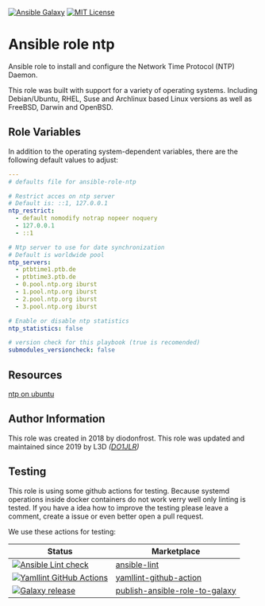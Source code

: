 [![Ansible Galaxy](https://raw.githubusercontent.com/roles-ansible/ansible_role_ntp/main/.github/galaxy.svg?sanitize=true)](https://galaxy.ansible.com/do1jlr/ntp) [![MIT License](https://raw.githubusercontent.com/roles-ansible/ansible_role_ntp/main/.github/license.svg?sanitize=true)](https://github.com/roles-ansible/ansible_role_ntp/blob/main/LICENSE)

 Ansible role ntp
======================

Ansible role to install and configure the Network Time Protocol (NTP) Daemon.

This role was built with support for a variety of operating systems. Including Debian/Ubuntu, RHEL, Suse and Archlinux based Linux versions as well as FreeBSD, Darwin and OpenBSD.

## Role Variables

In addition to the operating system-dependent variables, there are the following default values to adjust:

```yaml
---
# defaults file for ansible-role-ntp

# Restrict acces on ntp server
# Default is: ::1, 127.0.0.1
ntp_restrict:
  - default nomodify notrap nopeer noquery
  - 127.0.0.1
  - ::1

# Ntp server to use for date synchronization
# Default is worldwide pool
ntp_servers:
  - ptbtime1.ptb.de
  - ptbtime3.ptb.de
  - 0.pool.ntp.org iburst
  - 1.pool.ntp.org iburst
  - 2.pool.ntp.org iburst
  - 3.pool.ntp.org iburst

# Enable or disable ntp statistics
ntp_statistics: false

# version check for this playbook (true is recomended)
submodules_versioncheck: false
```

## Resources

[ntp on ubuntu](https://doc.ubuntu-fr.org/ntp)

## Author Information

This role was created in 2018 by diodonfrost.
This role was updated and maintained since 2019 by L3D *([DO1JLR](https://github.com/do1jlr))*

## Testing

This role is using some github actions for testing. Because systemd operations inside docker containers do not work verry well only linting is tested.
If you have a idea how to improve the testing please leave a comment, create a issue or even better open a pull request.

We use these actions for testing:

| Status | Marketplace |
| ------ | ----------- |
| [![Ansible Lint check](https://github.com/roles-ansible/ansible_role_ntp/actions/workflows/ansible-linting-check.yml/badge.svg)](https://github.com/roles-ansible/ansible_role_ntp/actions/workflows/ansible-linting-check.yml) | [ansible-lint](https://github.com/marketplace/actions/ansible-lint) |
| [![Yamllint GitHub Actions](https://github.com/roles-ansible/ansible_role_ntp/actions/workflows/yamllint.yaml/badge.svg)](https://github.com/roles-ansible/ansible_role_ntp/actions/workflows/yamllint.yaml) | [yamllint-github-action](https://github.com/marketplace/actions/yamllint-github-action) |
| [![Galaxy release](https://github.com/roles-ansible/ansible_role_ntp/actions/workflows/galaxy.yml/badge.svg)](https://github.com/roles-ansible/ansible_role_ntp/actions/workflows/galaxy.yml) | [publish-ansible-role-to-galaxy](https://github.com/marketplace/actions/publish-ansible-role-to-galaxy)
